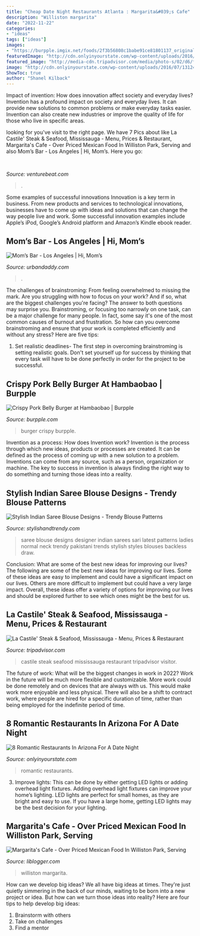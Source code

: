 ```yaml
---
title: "Cheap Date Night Restaurants Atlanta : Margarita&#039;s Cafe"
description: "Williston margarita"
date: "2022-11-22"
categories:
- "ideas"
tags: ["ideas"]
images:
- "https://burpple.imgix.net/foods/2f3b56808c1babe91ce81801137_original."
featuredImage: "http://cdn.onlyinyourstate.com/wp-content/uploads/2016/07/13124899_1064998106893059_6569961418774247323_n.png"
featured_image: "http://media-cdn.tripadvisor.com/media/photo-s/02/d6/f6/a9/la-castile-steak-seafood.jpg"
image: "http://cdn.onlyinyourstate.com/wp-content/uploads/2016/07/13124899_1064998106893059_6569961418774247323_n.png"
ShowToc: true
author: "Shanel Kilback"
---
```



Impact of invention: How does innovation affect society and everyday lives?
Invention has a profound impact on society and everyday lives. It can provide new solutions to common problems or make everyday tasks easier. Invention can also create new industries or improve the quality of life for those who live in specific areas.

	

		
looking for  you've visit to the right page. We have 7 Pics about  like La Castile&#039; Steak &amp; Seafood, Mississauga - Menu, Prices &amp; Restaurant, Margarita&#039;s Cafe - Over Priced Mexican Food In Williston Park, Serving and also Mom’s Bar - Los Angeles | Hi, Mom’s. Here you go:
		
    
## 

<img loading=lazy src="https://venturebeat.com/wp-content/uploads/2018/09/IMG_20180903_103915.jpg?w=800" onerror="this.onerror=null;this.src='https://tse1.mm.bing.net/th?id=OIP.HjLRAU18nTT15eYAKRHyLAHaFj&amp;pid=15.1';" alt="">

_Source: venturebeat.com_

>. 

	

Some examples of successful innovations
Innovation is a key term in business. From new products and services to technological innovations, businesses have to come up with ideas and solutions that can change the way people live and work. Some successful innovation examples include Apple’s iPod, Google’s Android platform and Amazon’s Kindle ebook reader.

    
## Mom’s Bar - Los Angeles | Hi, Mom’s

<img loading=lazy src="https://static.urbandaddy.com/uploads/assets/image/articles/standard/d626cd70ac780e23157a9270a738e00bc7bd31fc.jpg" onerror="this.onerror=null;this.src='https://tse4.mm.bing.net/th?id=OIP.wG4LiFMnrBty76oXflwioAHaDh&amp;pid=15.1';" alt="Mom’s Bar - Los Angeles | Hi, Mom’s">

_Source: urbandaddy.com_

>. 

	

The challenges of brainstroming: From feeling overwhelmed to missing the mark.
Are you struggling with how to focus on your work? And if so, what are the biggest challenges you're facing? The answer to both questions may surprise you. Brainstroming, or focusing too narrowly on one task, can be a major challenge for many people. In fact, some say it's one of the most common causes of burnout and frustration. 
So how can you overcome brainstroming and ensure that your work is completed efficiently and without any stress? Here are five tips: 

1. Set realistic deadlines- The first step in overcoming brainstroming is setting realistic goals. Don't set yourself up for success by thinking that every task will have to be done perfectly in order for the project to be successful.

    
## Crispy Pork Belly Burger At Hambaobao | Burpple

<img loading=lazy src="https://burpple.imgix.net/foods/2f3b56808c1babe91ce81801137_original." onerror="this.onerror=null;this.src='https://tse3.mm.bing.net/th?id=OIP.3REQ8BJd0ve2AOXDNcvMFgHaJQ&amp;pid=15.1';" alt="Crispy Pork Belly Burger at Hambaobao | Burpple">

_Source: burpple.com_

>burger crispy burpple. 

	

Invention as a process: How does Invention work?
Invention is the process through which new ideas, products or processes are created. It can be defined as the process of coming up with a new solution to a problem. Inventions can come from any source, such as a person, organization or machine. The key to success in invention is always finding the right way to do something and turning those ideas into a reality.

    
## Stylish Indian Saree Blouse Designs - Trendy Blouse Patterns

<img loading=lazy src="http://www.stylishandtrendy.com/wp-content/uploads/2011/10/Saree-Blouse-Designs-2011-.jpg" onerror="this.onerror=null;this.src='https://tse2.mm.bing.net/th?id=OIP.ZpoX_p2wuEaElpmNUmCYOwHaLF&amp;pid=15.1';" alt="Stylish Indian Saree Blouse Designs - Trendy Blouse Patterns">

_Source: stylishandtrendy.com_

>saree blouse designs designer indian sarees sari latest patterns ladies normal neck trendy pakistani trends stylish styles blouses backless draw. 

	

Conclusion: What are some of the best new ideas for improving our lives?
The following are some of the best new ideas for improving our lives. Some of these ideas are easy to implement and could have a significant impact on our lives. Others are more difficult to implement but could have a very large impact. Overall, these ideas offer a variety of options for improving our lives and should be explored further to see which ones might be the best for us.

    
## La Castile&#039; Steak &amp; Seafood, Mississauga - Menu, Prices &amp; Restaurant

<img loading=lazy src="http://media-cdn.tripadvisor.com/media/photo-s/02/d6/f6/a9/la-castile-steak-seafood.jpg" onerror="this.onerror=null;this.src='https://tse4.mm.bing.net/th?id=OIP.b9rpjYcLZ0OmVI7yR5ePZgHaJz&amp;pid=15.1';" alt="La Castile&#039; Steak &amp; Seafood, Mississauga - Menu, Prices &amp; Restaurant">

_Source: tripadvisor.com_

>castile steak seafood mississauga restaurant tripadvisor visitor. 

	

The future of work: What will be the biggest changes in work in 2022?
Work in the future will be much more flexible and customizable. More work could be done remotely and on devices that are always with us. This would make work more enjoyable and less physical. There will also be a shift to contract work, where people are hired for a specific duration of time, rather than being employed for the indefinite period of time.

    
## 8 Romantic Restaurants In Arizona For A Date Night

<img loading=lazy src="http://cdn.onlyinyourstate.com/wp-content/uploads/2016/07/13124899_1064998106893059_6569961418774247323_n.png" onerror="this.onerror=null;this.src='https://tse1.mm.bing.net/th?id=OIP.o49mrErXpi_cBXeQsDK3lAHaE8&amp;pid=15.1';" alt="8 Romantic Restaurants In Arizona For A Date Night">

_Source: onlyinyourstate.com_

>romantic restaurants. 

	

3. Improve lights: This can be done by either getting LED lights or adding overhead light fixtures.
Adding overhead light fixtures can improve your home’s lighting. LED lights are perfect for small homes, as they are bright and easy to use. If you have a large home, getting LED lights may be the best decision for your lighting.

    
## Margarita&#039;s Cafe - Over Priced Mexican Food In Williston Park, Serving

<img loading=lazy src="https://www.liblogger.com/venues/margarita-s-cafe-williston-park.jpg" onerror="this.onerror=null;this.src='https://tse1.mm.bing.net/th?id=OIP.1XfqJ4aH0VMjqBLGmYx3sgHaEO&amp;pid=15.1';" alt="Margarita&#039;s Cafe - Over Priced Mexican Food In Williston Park, Serving">

_Source: liblogger.com_

>williston margarita. 

	

How can we develop big ideas?
We all have big ideas at times. They're just quietly simmering in the back of our minds, waiting to be born into a new project or idea. But how can we turn those ideas into reality? Here are four tips to help develop big ideas: 
1. Brainstorm with others 
2. Take on challenges 
3. Find a mentor 


